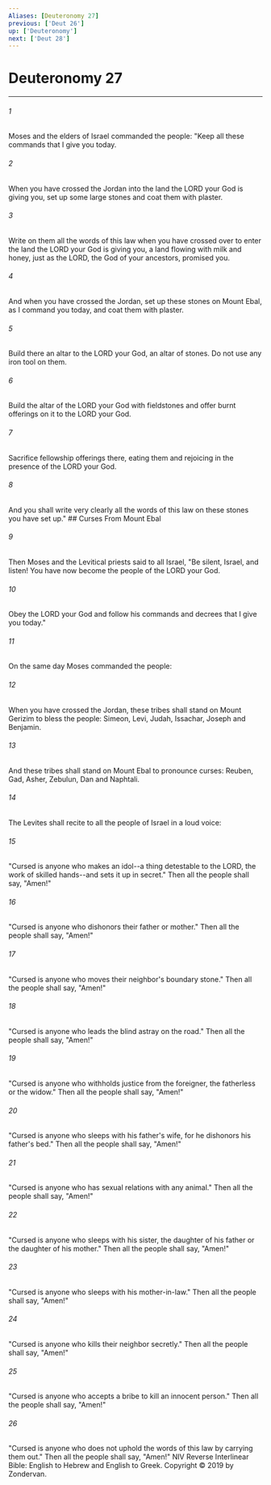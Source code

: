 ```yaml
---
Aliases: [Deuteronomy 27]
previous: ['Deut 26']
up: ['Deuteronomy']
next: ['Deut 28']
---
```

# Deuteronomy 27

***


###### 1 
Moses and the elders of Israel commanded the people: "Keep all these commands that I give you today. 

###### 2 
When you have crossed the Jordan into the land the LORD your God is giving you, set up some large stones and coat them with plaster. 

###### 3 
Write on them all the words of this law when you have crossed over to enter the land the LORD your God is giving you, a land flowing with milk and honey, just as the LORD, the God of your ancestors, promised you. 

###### 4 
And when you have crossed the Jordan, set up these stones on Mount Ebal, as I command you today, and coat them with plaster. 

###### 5 
Build there an altar to the LORD your God, an altar of stones. Do not use any iron tool on them. 

###### 6 
Build the altar of the LORD your God with fieldstones and offer burnt offerings on it to the LORD your God. 

###### 7 
Sacrifice fellowship offerings there, eating them and rejoicing in the presence of the LORD your God. 

###### 8 
And you shall write very clearly all the words of this law on these stones you have set up." ## Curses From Mount Ebal 

###### 9 
Then Moses and the Levitical priests said to all Israel, "Be silent, Israel, and listen! You have now become the people of the LORD your God. 

###### 10 
Obey the LORD your God and follow his commands and decrees that I give you today." 

###### 11 
On the same day Moses commanded the people: 

###### 12 
When you have crossed the Jordan, these tribes shall stand on Mount Gerizim to bless the people: Simeon, Levi, Judah, Issachar, Joseph and Benjamin. 

###### 13 
And these tribes shall stand on Mount Ebal to pronounce curses: Reuben, Gad, Asher, Zebulun, Dan and Naphtali. 

###### 14 
The Levites shall recite to all the people of Israel in a loud voice: 

###### 15 
"Cursed is anyone who makes an idol--a thing detestable to the LORD, the work of skilled hands--and sets it up in secret." Then all the people shall say, "Amen!" 

###### 16 
"Cursed is anyone who dishonors their father or mother." Then all the people shall say, "Amen!" 

###### 17 
"Cursed is anyone who moves their neighbor's boundary stone." Then all the people shall say, "Amen!" 

###### 18 
"Cursed is anyone who leads the blind astray on the road." Then all the people shall say, "Amen!" 

###### 19 
"Cursed is anyone who withholds justice from the foreigner, the fatherless or the widow." Then all the people shall say, "Amen!" 

###### 20 
"Cursed is anyone who sleeps with his father's wife, for he dishonors his father's bed." Then all the people shall say, "Amen!" 

###### 21 
"Cursed is anyone who has sexual relations with any animal." Then all the people shall say, "Amen!" 

###### 22 
"Cursed is anyone who sleeps with his sister, the daughter of his father or the daughter of his mother." Then all the people shall say, "Amen!" 

###### 23 
"Cursed is anyone who sleeps with his mother-in-law." Then all the people shall say, "Amen!" 

###### 24 
"Cursed is anyone who kills their neighbor secretly." Then all the people shall say, "Amen!" 

###### 25 
"Cursed is anyone who accepts a bribe to kill an innocent person." Then all the people shall say, "Amen!" 

###### 26 
"Cursed is anyone who does not uphold the words of this law by carrying them out." Then all the people shall say, "Amen!" NIV Reverse Interlinear Bible: English to Hebrew and English to Greek. Copyright © 2019 by Zondervan.

